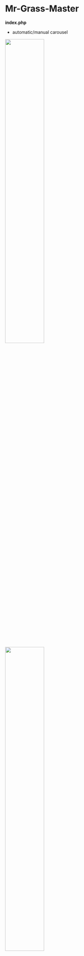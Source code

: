 # Mr-Grass-Master

<b>index.php</b>  <br>
* automatic/manual carousel  

<img src="https://github.com/james126/Mr-Grass-Master/blob/master/screenshots/index1.jpg" width="50%" height="50%">
<img src="https://github.com/james126/Mr-Grass-Master/blob/master/screenshots/index2.jpg" width="50%" height="50%">
<img src="https://github.com/james126/Mr-Grass-Master/blob/master/screenshots/index3.jpg" width="50%" height="50%">

---
<b>services.php</b>  

<img src="https://github.com/james126/Mr-Grass-Master/blob/master/screenshots/services.jpg" width="50%" height="50%">  

---  
<b>about.php</b>

<img src="https://github.com/james126/Mr-Grass-Master/blob/master/screenshots/about.png" width="50%" height="50%">  

---   
<b>contact.php</b>  <br>
* validates user input 
* has a max number of input characters

<img src="https://github.com/james126/Mr-Grass-Master/blob/master/screenshots/contact.png" width="50%" height="50%">  

---
<b>submitted.php</b>   <br>
* emails form data 
* page can't be displayed unless a valid form has been submitted  

<img src="https://github.com/james126/Mr-Grass-Master/blob/master/screenshots/s.png" width="50%" height="50%">  
